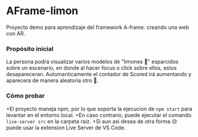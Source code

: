 # AFrame-limon

Proyecto demo para aprendizaje del framework A-frame. creando una web con AR.

### Propósito inicial
La persona podrá visualizar varios modelos de "limones 🍋" esparcidos sobre un escenario, en donde al hacer focus o click sobre ellos, estos desapareceran. Automanticamente el contador de Scored irá aumentando y aparecera de manera aleatoria otro 🍋. 

### Cómo probar
+El proyecto maneja npm, por lo que soporta la ejecucion de `npm start` para levantar en el entorno local.
+En caso contrario, puede ejecutar el comando `live-server src` en la carpeta raiz. 
+Si aun asi desea de otra forma 😒 puede usar la extension Live Server de VS Code. 
